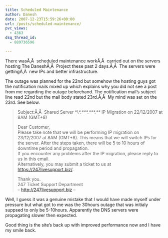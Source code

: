 ```yaml
---
title: Scheduled Maintenance
author: Danesh
date: 2007-12-23T15:59:26+00:00
url: /posts/scheduled-maintenance/
pvc_views:
  - 4363
dsq_thread_id:
  - 889736596

---
```

There wasÃ‚Â  scheduled maintenance workÃ‚Â  carried out on the servers hosting The DaneshÃ‚Â  Project these past 2 days.Ã‚Â  The servers were gettingÃ‚Â  new IPs and better infrastructure.

The outage was planned for the 22nd but somehow the hosting guys got the notification mails mixed up which explains why you did not see a post from me regarding the outage beforehand. The notification mail&#8217;s subject line read 22nd but the mail body stated 23rd.Ã‚Â  My mind was set on the 23rd. See below.

> Subject:Ã‚Â  Shared Server \*\\*\*.\*\*\*.\*\*\*.\*\** IP Migration on 22/12/2007 at 8AM (GMT+8)
> 
> Dear Customer,  
> Please take note that we will be performing IP migration on 23/12/2007 at 8AM (GMT+8). This means that we will switch IPs for the server. After the steps taken, there will be 5 to 10 hours of downtime period and propagation.  
> If you encounter any problems after the IP migration, please reply to us in this email.  
> Alternatively, you may submit a ticket to us at <a href="https://247livesupport.biz/" target="_blank">https://247livesupport.biz/</a>.
> 
> Thank you.  
> 247 Ticket Support Department  
> &#8211; <a href="http://247livesupport.biz/" target="_blank">http://247livesupport.biz</a> &#8211;

Well, I guess it was a genuine mistake that I would have made myself under pressure but what got to me was the 30hours outage that was initialy suppsed to only be 5-10hours. Apparently the DNS servers were propagating slower then expected.

Good thing is the site&#8217;s back up with improved performance now and I have my smile back.